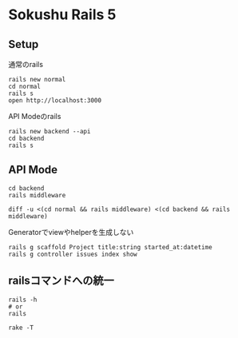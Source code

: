 # Sokushu Rails 5

## Setup
通常のrails
```
rails new normal
cd normal
rails s
open http://localhost:3000
```

API Modeのrails
```
rails new backend --api
cd backend
rails s
```

## API Mode
```
cd backend
rails middleware

diff -u <(cd normal && rails middleware) <(cd backend && rails middleware)
```

Generatorでviewやhelperを生成しない
```
rails g scaffold Project title:string started_at:datetime
rails g controller issues index show
```

## railsコマンドへの統一
```
rails -h
# or
rails
```

```
rake -T
```
